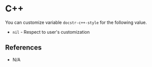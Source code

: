 # C++

You can customize variable `docstr-c++-style` for the following value.

* `nil` - Respect to user's customization

## References

* N/A
